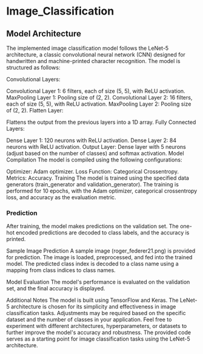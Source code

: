 # Image_Classification

## Model Architecture
The implemented image classification model follows the LeNet-5 architecture, a classic convolutional neural network (CNN) designed for handwritten and machine-printed character recognition. The model is structured as follows:

Convolutional Layers:

Convolutional Layer 1: 6 filters, each of size (5, 5), with ReLU activation.
MaxPooling Layer 1: Pooling size of (2, 2).
Convolutional Layer 2: 16 filters, each of size (5, 5), with ReLU activation.
MaxPooling Layer 2: Pooling size of (2, 2).
Flatten Layer:

Flattens the output from the previous layers into a 1D array.
Fully Connected Layers:

Dense Layer 1: 120 neurons with ReLU activation.
Dense Layer 2: 84 neurons with ReLU activation.
Output Layer: Dense layer with 5 neurons (adjust based on the number of classes) and softmax activation.
Model Compilation
The model is compiled using the following configurations:

Optimizer: Adam optimizer.
Loss Function: Categorical Crossentropy.
Metrics: Accuracy.
Training
The model is trained using the specified data generators (train_generator and validation_generator). The training is performed for 10 epochs, with the Adam optimizer, categorical crossentropy loss, and accuracy as the evaluation metric.

### Prediction
After training, the model makes predictions on the validation set. The one-hot encoded predictions are decoded to class labels, and the accuracy is printed.

Sample Image Prediction
A sample image (roger_federer21.png) is provided for prediction. The image is loaded, preprocessed, and fed into the trained model. The predicted class index is decoded to a class name using a mapping from class indices to class names.

Model Evaluation
The model's performance is evaluated on the validation set, and the final accuracy is displayed.

Additional Notes
The model is built using TensorFlow and Keras.
The LeNet-5 architecture is chosen for its simplicity and effectiveness in image classification tasks.
Adjustments may be required based on the specific dataset and the number of classes in your application.
Feel free to experiment with different architectures, hyperparameters, or datasets to further improve the model's accuracy and robustness. The provided code serves as a starting point for image classification tasks using the LeNet-5 architecture.





